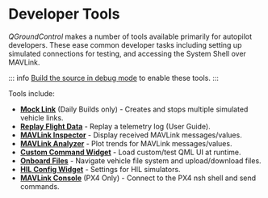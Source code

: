# Developer Tools

_QGroundControl_ makes a number of tools available primarily for autopilot developers.
These ease common developer tasks including setting up simulated connections for testing,
and accessing the System Shell over MAVLink.

::: info
[Build the source in debug mode](https://github.com/mavlink/qgroundcontrol#supported-builds) to enable these tools.
:::

Tools include:

- **[Mock Link](../tools/mock_link.md)** (Daily Builds only) - Creates and stops multiple simulated vehicle links.
- **[Replay Flight Data](https://docs.qgroundcontrol.com/en/app_menu/replay_flight_data.html)** - Replay a telemetry log (User Guide).
- **[MAVLink Inspector](https://docs.qgroundcontrol.com/en/app_menu/mavlink_inspector.html)** - Display received MAVLink messages/values.
- **[MAVLink Analyzer](https://docs.qgroundcontrol.com/en/app_menu/mavlink_analyzer.html)** - Plot trends for MAVLink messages/values.
- **[Custom Command Widget](https://docs.qgroundcontrol.com/en/app_menu/custom_command_widget.html)** - Load custom/test QML UI at runtime.
- **[Onboard Files](https://docs.qgroundcontrol.com/en/app_menu/onboard_files.html)** - Navigate vehicle file system and upload/download files.
- **[HIL Config Widget](https://docs.qgroundcontrol.com/en/app_menu/hil_config.html)** - Settings for HIL simulators.
- **[MAVLink Console](https://docs.qgroundcontrol.com/en/analyze_view/mavlink_console.html)** (PX4 Only) - Connect to the PX4 nsh shell and send commands.

